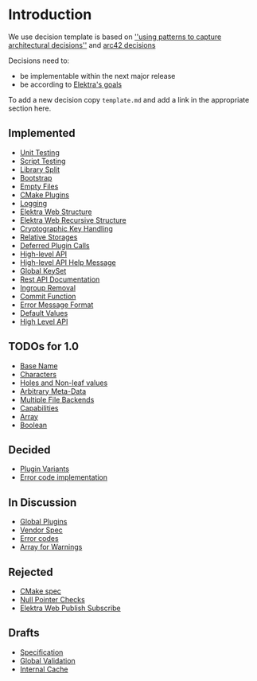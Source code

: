 # Introduction

We use decision template is based on
[''using patterns to capture architectural decisions''](https://dl.acm.org/doi/10.1109/MS.2007.124)
and [arc42 decisions](http://docs.arc42.org/section-9/)

Decisions need to:

- be implementable within the next major release
- be according to [Elektra's goals](/doc/GOALS.md)

To add a new decision copy `template.md` and add a link in the appropriate
section here.

## Implemented

- [Unit Testing](unit_testing.md)
- [Script Testing](script_testing.md)
- [Library Split](library_split.md)
- [Bootstrap](bootstrap.md)
- [Empty Files](empty_files.md)
- [CMake Plugins](cmake_plugins.md)
- [Logging](logging.md)
- [Elektra Web Structure](elektra_web.md)
- [Elektra Web Recursive Structure](elektra_web_recursive.md)
- [Cryptographic Key Handling](cryptograhic_key_handling.md)
- [Relative Storages](relative.md)
- [Deferred Plugin Calls](deferred_plugin_calls.md)
- [High-level API](high_level_api.md)
- [High-level API Help Message](highlevel_help_message.md)
- [Global KeySet](global_keyset.md)
- [Rest API Documentation](rest_api_documentation.md)
- [Ingroup Removal](ingroup_removal.md)
- [Commit Function](commit_function.md)
- [Error Message Format](error_message_format.md)
- [Default Values](default_values.md)
- [High Level API](high_level_api.md)

## TODOs for 1.0

- [Base Name](base_name.md)
- [Characters](characters.md)
- [Holes and Non-leaf values](holes.md)
- [Arbitrary Meta-Data](arbitrary_metadata.md)
- [Multiple File Backends](multiple_file_backends.md)
- [Capabilities](capabilities.md)
- [Array](array.md)
- [Boolean](boolean.md)

## Decided

- [Plugin Variants](plugin_variants.md)
- [Error code implementation](error_code_implementation.md)

## In Discussion

- [Global Plugins](global_plugins.md)
- [Vendor Spec](vendor_spec.md)
- [Error codes](error_codes.md)
- [Array for Warnings](warning_array.md)

## Rejected

- [CMake spec](cmake_spec.md)
- [Null Pointer Checks](null_pointer_checks.md)
- [Elektra Web Publish Subscribe](elektra_web_pubsub.md)

## Drafts

- [Specification](specification.md)
- [Global Validation](global_validation.md)
- [Internal Cache](internal_cache.md)
